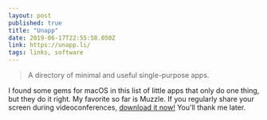```yaml
---
layout: post 
published: true 
title: "Unapp" 
date: 2019-06-17T22:55:58.050Z 
link: https://unapp.li/ 
tags: links, software
---
```


> A directory of minimal and useful single-purpose apps.
 
I found some gems for macOS in this list of little apps that only do one thing, but they do it right. My favorite so far is Muzzle. If you regularly share your screen during videoconferences, [download it now!](https://muzzleapp.com/) You'll thank me later.
